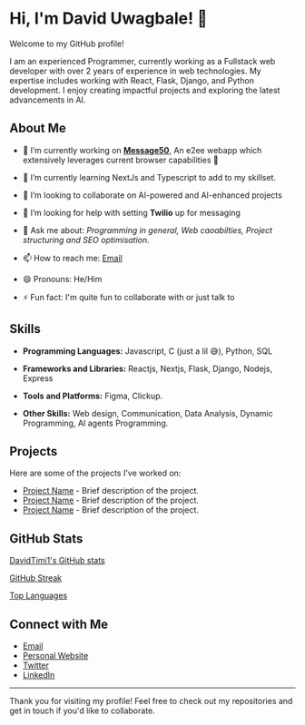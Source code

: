 # Hi, I'm David Uwagbale! 👋

Welcome to my GitHub profile!

I am an experienced Programmer, currently working as a Fullstack web developer with over 2 years of experience in web technologies. My expertise includes working with React, Flask, Django, and Python development. I enjoy creating impactful projects and exploring the latest advancements in AI.

## About Me

- 🔭 I’m currently working on [**Message50**](https://message50-frontend.vercel.app/app), An e2ee webapp which extensively leverages current browser capabilities 💫
  
- 🌱 I’m currently learning NextJs and Typescript to add to my skillset.
  
- 👯 I’m looking to collaborate on AI-powered and AI-enhanced projects
  
- 🤔 I’m looking for help with setting **Twilio** up for messaging
  
- 💬 Ask me about:
  *Programming in general, Web caoabilties, Project structuring and SEO optimisation*.
 
- 📫 How to reach me:
  [Email](mailto:duwagbale07@gmail.com)
  
- 😄 Pronouns: He/Him
  
- ⚡ Fun fact: I'm quite fun to collaborate with or just talk to 


## Skills

- **Programming Languages:** Javascript, C (just a lil 😅), Python, SQL
  
- **Frameworks and Libraries:** Reactjs, Nextjs, Flask, Django, Nodejs, Express
  
- **Tools and Platforms:** Figma, Clickup.
  
- **Other Skills:** Web design, Communication, Data Analysis, Dynamic Programming, AI agents Programming.


## Projects

Here are some of the projects I've worked on:

- [Project Name](#) - Brief description of the project.
- [Project Name](#) - Brief description of the project.
- [Project Name](#) - Brief description of the project.

## GitHub Stats

[DavidTimi1's GitHub stats](https://github-readme-stats.vercel.app/api?username=DavidTimi1&show_icons=true&theme=radical)

[GitHub Streak](https://github-readme-streak-stats.herokuapp.com/?user=DavidTimi1&theme=radical)

[Top Languages](https://github-readme-stats.vercel.app/api/top-langs/?username=DavidTimi1&layout=compact&theme=radical)


## Connect with Me
- [Email](mailto:duwagbale07@gmail.com)
- [Personal Website](https://davidtimi1.github.io)
- [Twitter](https://twitter.com/DavidTimi_1)
- [LinkedIn](https://linkedin.com/in/DavidUwagbale)

---

Thank you for visiting my profile! Feel free to check out my repositories and get in touch if you'd like to collaborate.
<!--
**DavidTimi1/DavidTimi1** is a ✨ _special_ ✨ repository because its `README.md` (this file) appears on your GitHub profile.

Here are some ideas to get you started:

- 🔭 I’m currently working on ...
- 🌱 I’m currently learning ...
- 👯 I’m looking to collaborate on ...
- 🤔 I’m looking for help with ...
- 💬 Ask me about ...
- 📫 How to reach me: ...
- 😄 Pronouns: ...
- ⚡ Fun fact: ...
-->
